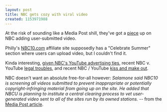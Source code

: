 ```yaml
---
layout: post
title: NBC gets cozy with viral video
created: 1153971988
---
```

At the risk of sounding like a Media Post shill, they've got a <a href="http://publications.mediapost.com/index.cfm?fuseaction=Articles.san&s=46067&Nid=21978&p=375963" target="_blank">piece</a> up on NBC adding user-submitted video.

Philly's <a href="http://www.nbc10.com" target="_blank">NBC10.com</a> affiliate site supposedly has a "Celebrate Summer" section where users can upload video, but I couldn't find it.

Kinda interesting, <a href="http://www.youtube.com/group/theoffice" target="_blank">given NBC's YouTube advertising ties</a>, recent NBC v. YouTube <a href="http://news.com.com/YouTube+dances+the+copyright+tango/2100-1025_3-6097365.html" target="_blank">legal troubles</a>, and recent NBC / YouTube <a href="http://www.nytimes.com/2006/06/28/business/media/28youtube.html?ex=1309147200&en=b1a9e80df643a659&ei=5088&partner=rssnyt&emc=rss" target="_blank">kiss and make out</a>.

NBC doesn't want an absolute free-for-all however:
<i>Salamone said NBC10 is screening all videos submitted to prevent inappropriate or potentially copyright-infringing material from going up on the site. He added that NBCU is planning to institute a central clearing process to vet user-generated video sent to all of the sites run by its owned stations.</i> -- from the <a href="http://publications.mediapost.com/index.cfm?fuseaction=Articles.san&s=46067&Nid=21978&p=375963" target="_blank">Media Post article</a>.
